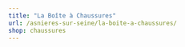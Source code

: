 ```yaml
---
title: "La Boîte à Chaussures"
url: /asnieres-sur-seine/la-boite-a-chaussures/
shop: chaussures
---
```

